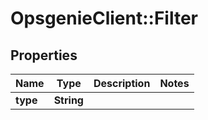# OpsgenieClient::Filter

## Properties
Name | Type | Description | Notes
------------ | ------------- | ------------- | -------------
**type** | **String** |  | 


